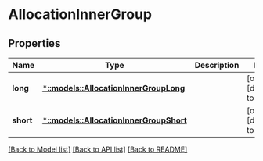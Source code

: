 # AllocationInnerGroup

## Properties
Name | Type | Description | Notes
------------ | ------------- | ------------- | -------------
**long** | [***::models::AllocationInnerGroupLong**](allocation_inner_group_long.md) |  | [optional] [default to null]
**short** | [***::models::AllocationInnerGroupShort**](allocation_inner_group_short.md) |  | [optional] [default to null]

[[Back to Model list]](../README.md#documentation-for-models) [[Back to API list]](../README.md#documentation-for-api-endpoints) [[Back to README]](../README.md)


